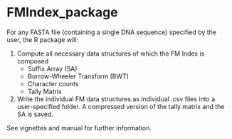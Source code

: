 # FMIndex_package

For any FASTA file (containing a single DNA sequence) specified by the user, the R package will:
 1) Compute all necessary data structures of which the FM Index is composed
    - Suffix Array (SA)
    - Burrow-Wheeler Transform (BWT)
    - Character counts
    - Tally Matrix
 2) Write the individual FM data structures as individual .csv files into a user-specified folder. A compressed version of the tally matrix and the SA is saved.


See vignettes and manual for further information.


